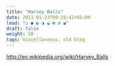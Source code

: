 ```yaml
---
title: "Harvey Balls"
date: 2011-01-23T09:19:42+01:00
lead: "○ ● ◐ ◑ ◒ ◓ ◔ ◕"
draft: false
weight: 50
tags: miscellaneous, old blog
---
```


http://en.wikipedia.org/wiki/Harvey_Balls